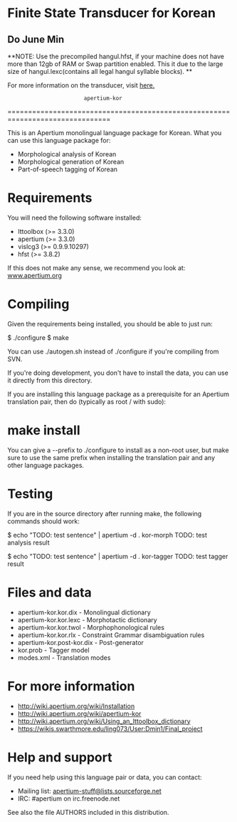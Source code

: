 # Finite State Transducer for Korean

## Do June Min

**NOTE: Use the precompiled hangul.hfst, if your machine does not have  more than 12gb of RAM or Swap partition enabled. This it due to the large size of hangul.lexc(contains all legal hangul syllable blocks). **
      
For more information on the transducer, visit [here.](https://wikis.swarthmore.edu/ling073/User:Dmin1/Final_project)


                            apertium-kor
===============================================================================

This is an Apertium monolingual language package for Korean. What
you can use this language package for:

* Morphological analysis of Korean
* Morphological generation of Korean
* Part-of-speech tagging of Korean

Requirements
===============================================================================

You will need the following software installed:

* lttoolbox (>= 3.3.0)
* apertium (>= 3.3.0)
* vislcg3 (>= 0.9.9.10297)
* hfst (>= 3.8.2)

If this does not make any sense, we recommend you look at: www.apertium.org

Compiling
===============================================================================

Given the requirements being installed, you should be able to just run:

$ ./configure
$ make

You can use ./autogen.sh instead of ./configure if you're compiling
from SVN.

If you're doing development, you don't have to install the data, you
can use it directly from this directory.

If you are installing this language package as a prerequisite for an
Apertium translation pair, then do (typically as root / with sudo):

# make install

You can give a --prefix to ./configure to install as a non-root user,
but make sure to use the same prefix when installing the translation
pair and any other language packages.

Testing
===============================================================================

If you are in the source directory after running make, the following
commands should work:

$  echo "TODO: test sentence" | apertium -d . kor-morph
TODO: test analysis result

$ echo "TODO: test sentence" | apertium -d . kor-tagger
TODO: test tagger result

Files and data
===============================================================================

* apertium-kor.kor.dix           - Monolingual dictionary
* apertium-kor.kor.lexc          - Morphotactic dictionary
* apertium-kor.kor.twol          - Morphophonological rules
* apertium-kor.kor.rlx           - Constraint Grammar disambiguation rules
* apertium-kor.post-kor.dix      - Post-generator
* kor.prob                       - Tagger model
* modes.xml                      - Translation modes

For more information
===============================================================================

* http://wiki.apertium.org/wiki/Installation
* http://wiki.apertium.org/wiki/apertium-kor
* http://wiki.apertium.org/wiki/Using_an_lttoolbox_dictionary
* https://wikis.swarthmore.edu/ling073/User:Dmin1/Final_project

Help and support
===============================================================================

If you need help using this language pair or data, you can contact:

* Mailing list: apertium-stuff@lists.sourceforge.net
* IRC: #apertium on irc.freenode.net

See also the file AUTHORS included in this distribution.


